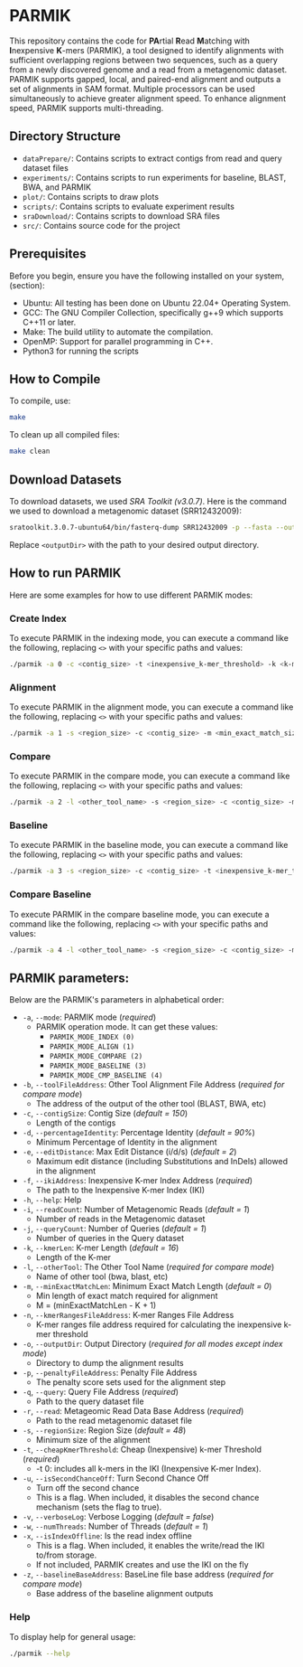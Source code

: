 # PARMIK

This repository contains the code for **PA**rtial **R**ead **M**atching with **I**nexpensive **K**-mers (PARMIK), a tool designed to identify alignments with sufficient overlapping regions between two sequences, such as a query from a newly discovered genome and a read from a metagenomic dataset. PARMIK supports gapped, local, and paired-end alignment and outputs a set of alignments in SAM format. Multiple processors can be used simultaneously to achieve greater alignment speed. To enhance alignment speed, PARMIK supports multi-threading.

## Directory Structure ##
- `dataPrepare/`: Contains scripts to extract contigs from read and query dataset files
- `experiments/`: Contains scripts to run experiments for baseline, BLAST, BWA, and PARMIK
- `plot/`: Contains scripts to draw plots
- `scripts/`: Contains scripts to evaluate experiment results
- `sraDownload/`: Contains scripts to download SRA files
- `src/`: Contains source code for the project


## Prerequisites ##
Before you begin, ensure you have the following installed on your system, (section):
- Ubuntu: All testing has been done on Ubuntu 22.04+ Operating System.
- GCC: The GNU Compiler Collection, specifically g++9 which supports C++11 or later.
- Make: The build utility to automate the compilation.
- OpenMP: Support for parallel programming in C++.
- Python3 for running the scripts

## How to Compile ##
To compile, use:
```bash
make
```
To clean up all compiled files:
```bash
make clean
```
## Download Datasets ##
To download datasets, we used _SRA Toolkit (v3.0.7)_. Here is the command we used to download a metagenomic dataset (SRR12432009):
```bash
sratoolkit.3.0.7-ubuntu64/bin/fasterq-dump SRR12432009 -p --fasta --outdir <outputDir>
 ```
Replace `<outputDir>` with the path to your desired output directory.

## How to run PARMIK ##
Here are some examples for how to use different PARMIK modes:

### Create Index ###
To execute PARMIK in the indexing mode, you can execute a command like the following, replacing `<>` with your specific paths and values:

```bash
./parmik -a 0 -c <contig_size> -t <inexpensive_k-mer_threshold> -k <k-mer_size> -i <read_count> -x -r <metagenomic_read_database_address> -f <k-mer_index_address>
```

### Alignment ###
To execute PARMIK in the alignment mode, you can execute a command like the following, replacing `<>` with your specific paths and values:

```bash
./parmik -a 1 -s <region_size> -c <contig_size> -m <min_exact_match_size> -t <inexpensive_k-mer_threshold> -k <k-mer_size> -d <percentage_identity> -i <read_count> -j <query_count> -x -r <metagenomic_read_database_address> -q <query_file_address> -f <k-mer_index_address> -o <output_directory> -p <penalty_file_address>
```
### Compare ###
To execute PARMIK in the compare mode, you can execute a command like the following, replacing `<>` with your specific paths and values:

```bash
./parmik -a 2 -l <other_tool_name> -s <region_size> -c <contig_size> -m <min_exact_match_size> -t <inexpensive_k-mer_threshold> -k <k-mer_size> -d <percentage_identity> -i <read_count> -j <query_count> -x -r <metagenomic_read_database_address> -q <query_file_address> -f <k-mer_index_address> -o <output_directory> -b <other_tool_alignment_file_address> -p <penalty_file_address>
```
### Baseline ###
To execute PARMIK in the baseline mode, you can execute a command like the following, replacing `<>` with your specific paths and values:

```bash
./parmik -a 3 -s <region_size> -c <contig_size> -t <inexpensive_k-mer_threshold> -k <k-mer_size> -d <percentage_identity> -i <read_count> -j <query_count> -r <metagenomic_read_database_address> -q <query_file_address> -o <output_directory> -p <penalty_file_address>
```
### Compare Baseline ###
To execute PARMIK in the compare baseline mode, you can execute a command like the following, replacing `<>` with your specific paths and values:

```bash
./parmik -a 4 -l <other_tool_name> -s <region_size> -c <contig_size> -m <min_exact_match_size> -t <inexpensive_k-mer_threshold> -k <k-mer_size> -d <percentage_identity> -i <read_count> -j <query_count> -x -r <metagenomic_read_database_address> -q <query_file_address> -f <k-mer_index_address> -o <output_directory> -b <other_tool_alignment_file_address> -p <penalty_file_address>
```

## PARMIK parameters:
Below are the PARMIK's parameters in alphabetical order:
- `-a`, `--mode`: PARMIK mode (*required*)
  - PARMIK operation mode. It can get these values:
    - `PARMIK_MODE_INDEX (0)`
    - `PARMIK_MODE_ALIGN (1)`
    - `PARMIK_MODE_COMPARE (2)`
    - `PARMIK_MODE_BASELINE (3)`
    - `PARMIK_MODE_CMP_BASELINE (4)`
- `-b`, `--toolFileAddress`: Other Tool Alignment File Address (*required for compare mode*)
  - The address of the output of the other tool (BLAST, BWA, etc)
- `-c`, `--contigSize`: Contig Size (*default = 150*)
  - Length of the contigs 
- `-d`, `--percentageIdentity`: Percentage Identity (*default = 90%*)
  - Minimum Percentage of Identity in the alignment
- `-e`, `--editDistance`: Max Edit Distance (i/d/s) (*default = 2*)
  - Maximum edit distance (including Substitutions and InDels) allowed in the alignment
- `-f`, `--ikiAddress`: Inexpensive K-mer Index Address (*required*)
  - The path to the Inexpensive K-mer Index (IKI)
- `-h`, `--help`: Help
- `-i`, `--readCount`: Number of Metagenomic Reads (*default = 1*)
  - Number of reads in the Metagenomic dataset 
- `-j`, `--queryCount`: Number of Queries (*default = 1*)
  - Number of queries in the Query dataset
- `-k`, `--kmerLen`: K-mer Length (*default = 16*)
  - Length of the K-mer
- `-l`, `--otherTool`: The Other Tool Name (*required for compare mode*)
  - Name of other tool (bwa, blast, etc)
- `-m`, `--minExactMatchLen`: Minimum Exact Match Length (*default = 0*)
  - Min length of exact match required for alignment
  - M = (minExactMatchLen - K + 1)
- `-n`, `--kmerRangesFileAddress`: K-mer Ranges File Address
  - K-mer ranges file address required for calculating the inexpensive k-mer threshold
- `-o`, `--outputDir`: Output Directory (*required for all modes except index mode*)
  - Directory to dump the alignment results
- `-p`, `--penaltyFileAddress`: Penalty File Address
  - The penalty score sets used for the alignment step
- `-q`, `--query`: Query File Address (*required*)
  - Path to the query dataset file
- `-r`, `--read`: Metageomic Read Data Base Address (*required*)
  - Path to the read metagenomic dataset file
- `-s`, `--regionSize`: Region Size (*default = 48*)
  - Minimum size of the alignment
- `-t`, `--cheapKmerThreshold`: Cheap (Inexpensive) k-mer Threshold (*required*)
  - -t 0: includes all k-mers in the IKI (Inexpensive K-mer Index).
- `-u`, `--isSecondChanceOff`: Turn Second Chance Off
  - Turn off the second chance
  - This is a flag. When included, it disables the second chance mechanism (sets the flag to true).
- `-v`, `--verboseLog`: Verbose Logging (*default = false*)
- `-w`, `--numThreads`: Number of Threads (*default = 1*)
- `-x`, `--isIndexOffline`: Is the read index offline
  - This is a flag. When included, it enables the write/read the IKI to/from storage.
  - If not included, PARMIK creates and use the IKI on the fly
- `-z`, `--baselineBaseAddress`: BaseLine file base address  (*required for compare mode*)
  - Base address of the baseline alignment outputs

### Help ###
To display help for general usage:
```bash
./parmik --help
```

